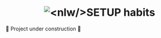 <h1 align="center">
  <img alt="<nlw/>SETUP habits" title="<nlw/>SETUP habits" src="./assets/logonlwsetuphabits.svg" />
</h1>

🚧 Project under construction 🚧

<!-- ## 🎥 Implementation Video

In the GitHub edit, drag the video that it already puts on github itself.

## 🎨 Layout

Layout developed by [Rocketseat](https://www.rocketseat.com.br/)

[![Layout in Figma](https://github.com/VagnerNerves/default-readme/blob/main/assets/layout-in-figma.svg)](https://www.figma.com/file/aiedkhCPzfOO44WxHtD5lb/Habits-(i)-(Community)?node-id=6%3A343&t=L9im8woqPCr6gGhP-1)

## 👏 Learning and more implementations

Describe what you learned and implemented in the project.

## 💡 Technologies used

### Back-end

- [x] Node.js
- [x] [Fastify](https://www.fastify.io/)
- [x] [Prisma](https://www.prisma.io/)
- [x] TypeScript
- [x] [Dayjs](https://day.js.org/)
- [x] [Zod](https://github.com/colinhacks/zod)

### Front-end Web

- [x] [Vite](https://vitejs.dev/)
- [x] React
- [x] TypeScript
- [x] [Tailwind CSS](https://tailwindcss.com/)
- [x] [Dayjs](https://day.js.org/)
- [x] [Phosphor Icons](https://phosphoricons.com/)
- [x] [Radix](https://www.radix-ui.com/)
- [x] [clsx](https://github.com/lukeed/clsx)
- [x] [Axios](https://axios-http.com/ptbr/)

### Mobile

- [x] [Expo](https://expo.dev/)
- [x] React Native
- [x] TypeScript
- [x] [NativeWind (Tailwind CSS)](https://www.nativewind.dev/)
- [x] [Dayjs](https://day.js.org/)
- [x] [React Navigation](https://reactnavigation.org/)
- [x] [clsx](https://github.com/lukeed/clsx)
- [x] [Axios](https://axios-http.com/ptbr/)
- [x] [React Native Reanimated](https://docs.swmansion.com/react-native-reanimated/)

## 🚀 Running the project

### Back-end

Clone the project

```bash
  git clone https://link-para-o-projeto
```

Enter the project directory

```bash
  cd my-project
```

Install with dependencies

```bash
  npm install
```

Start the server

```bash
  npm run start
```

### Front-end Web

Clone the project

```bash
  git clone https://link-para-o-projeto
```

Enter the project directory

```bash
  cd my-project
```

Install with dependencies

```bash
  npm install
```

Start the server

```bash
  npm run start
```

## 📝 Routes

[![Run in Postman](https://github.com/VagnerNerves/default-readme/blob/main/assets/run-in-postman.svg)](https://app.getpostman.com/run-collection/link)

## 🌎 License

This project is under the MIT license. See the [LICENSE](https://choosealicense.com/licenses/mit/) file for more details. -->
